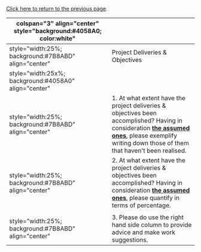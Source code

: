 [Click here to return to the previous
page](Project_Information:template_Positive_Security_Project "wikilink").

| colspan="3" align="center" style="background:\#4058A0; color:white" | <font color="white">**50% REVIEW PROCESS**                                                                                                                                                                                                                                                     |
| ------------------------------------------------------------------- | ---------------------------------------------------------------------------------------------------------------------------------------------------------------------------------------------------------------------------------------------------------------------------------------------- |
| style="width:25%; background:\#7B8ABD" align="center"               | Project Deliveries & Objectives                                                                                                                                                                                                                                                                |
| style="width:25x%; background:\#4058A0" align="center"              | <font color="white">**QUESTIONS**                                                                                                                                                                                                                                                              |
| style="width:25%; background:\#7B8ABD" align="center"               | 1\. At what extent have the project deliveries & objectives been accomplished? Having in consideration [**the assumed ones**](OWASP_Summer_of_Code_2008_Applications#P025_OWASP_Positive_Security_Project "wikilink"), please exemplify writing down those of them that haven't been realised. |
| style="width:25%; background:\#7B8ABD" align="center"               | 2\. At what extent have the project deliveries & objectives been accomplished? Having in consideration [**the assumed ones**](OWASP_Summer_of_Code_2008_Applications#P025_OWASP_Positive_Security_Project "wikilink"), please quantify in terms of percentage.                                 |
|                                                                     |                                                                                                                                                                                                                                                                                                |
| style="width:25%; background:\#7B8ABD" align="center"               | 3\. Please do use the right hand side column to provide advice and make work suggestions.                                                                                                                                                                                                      |